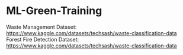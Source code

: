 # ML-Green-Training
Waste Management Dataset: https://www.kaggle.com/datasets/techsash/waste-classification-data
Forest Fire Detection Dataset: https://www.kaggle.com/datasets/techsash/waste-classification-data
